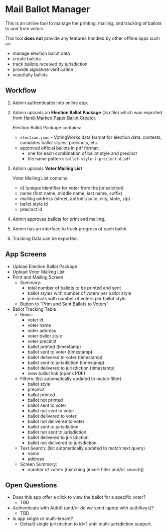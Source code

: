 # Mail Ballot Manager

This is an online tool to manage the printing, mailing, and tracking of ballots to and from voters.

This tool **does not** provide any features handled by other offline apps such as:

- manage election ballot data
- create ballots
- track ballots received by jurisdiction
- provide signature verification
- scan/tally ballots

## Workflow

1. Admin authenticates into online app.
2. Admin uploads an **Election Ballot Package** (zip file) which was exported from [Hand-Marked Paper Ballot Creator](https://github.com/votingworks/hmpb-creator).

   Election Ballot Package contains:

   - `election.json` - VotingWorks data format for election data: contests, canidates ballot styles, precincts, etc.
   - approved official ballots in pdf format:
     - one for each combination of ballot style and precinct
     - file name pattern: `ballot-style-7-precinct-8.pdf`

3. Admin uploads **Voter Mailing List**

   Voter Mailing List contains:

   - id (unique identifier for voter from the jurisdiction)
   - name (first name, middle name, last name, suffix)
   - mailing address (street, apt/unit/suite, city, state, zip)
   - ballot style id
   - precinct id

4. Admin approves ballots for print and mailing.
5. Admin has an interface to track progress of each ballot.
6. Tracking Data can be exported.

## App Screens

- Upload Election Ballot Package
- Upload Voter Mailing List
- Print and Mailing Screen
  - Summary:
    - total number of ballots to be printed and sent
    - ballot styles with number of voters per ballot style
    - precincts with number of voters per ballot style
  - Button to "Print and Sent Ballots to Voters"
- Ballot Tracking Table
  - Rows:
    - voter id
    - voter name
    - voter address
    - voter ballot style
    - voter precinct
    - ballot printed (timestamp)
    - ballot sent to voter (timestamp)
    - ballot delivered to voter (timestamp)
    - ballot sent to jurisdiction (timestamp)
    - ballot delivered to jurisdiction (timestamp)
    - view ballot link (opens PDF)
  - Filters: (list automatically updated to match filter)
    - ballot style
    - precinct
    - ballot printed
    - ballot not printed
    - ballot sent to voter
    - ballot not sent to voter
    - ballot delivered to voter
    - ballot not delivered to voter
    - ballot sent to jurisdiction
    - ballot not sent to jurisdiction
    - ballot delivered to jurisdiction
    - ballot not delivered to jurisdiction
  - Text Search: (list automatically updated to match text query)
    - name
    - address
  - Screen Summary:
    - number of voters (matching [insert filter and/or search])

## Open Questions

- Does this app offer a click to view the ballot for a specific voter?
  - TBD
- Authenticate with Auth0 (and/or do we send laptop with auth/keys)?
  - TBD
- Is app single or multi-tenant?
  - Default single jurisdiction to id=1 until multi-jurisdiction support.
